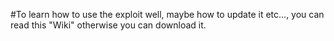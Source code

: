 #To learn how to use the exploit well, maybe how to update it etc..., you can read this "Wiki" otherwise you can download it.

